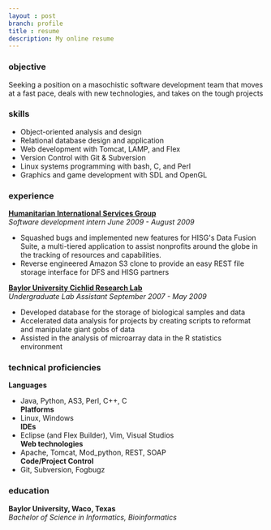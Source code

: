 ```yaml
---
layout : post
branch: profile
title : resume
description: My online resume
---
```


### objective
Seeking a position on a masochistic software development team that moves at a fast pace, deals with new technologies, and takes on the tough projects

### skills
* Object-oriented analysis and design
* Relational database design and application
* Web development with Tomcat, LAMP, and Flex
* Version Control with Git & Subversion
* Linux systems programming with bash, C, and Perl
* Graphics and game development with SDL and OpenGL

### experience  
[**Humanitarian International Services Group**](http://hisg.org "HISG home page")  
*Software development intern June 2009 - August 2009*  
* Squashed bugs and implemented new features for HISG's Data Fusion Suite, a multi-tiered application to assist nonprofits around the globe in the tracking of resources and capabilities.
* Reverse engineered Amazon S3 clone to provide an easy REST file storage interface for DFS and HISG partners

[**Baylor University Cichlid Research Lab**](https://bearspace.baylor.edu/Patrick_Danley/www/The_Danley_Lab/The_Danley_Lab.html "The Danley Lab")  
*Undergraduate Lab Assistant September 2007 - May 2009*  
* Developed database for the storage of biological samples and data
* Accelerated data analysis for projects by creating scripts to reformat and manipulate giant gobs of data
* Assisted in the analysis of microarray data in the R statistics environment

### technical proficiencies  
**Languages**   
* Java, Python, AS3, Perl, C++, C  
**Platforms**   
* Linux, Windows  
**IDEs**  
* Eclipse (and Flex Builder), Vim, Visual Studios  
**Web technologies**  
* Apache, Tomcat, Mod_python, REST, SOAP  
**Code/Project Control**  
* Git, Subversion, Fogbugz

### education
**Baylor University, Waco, Texas**  
*Bachelor of Science in Informatics, Bioinformatics*

